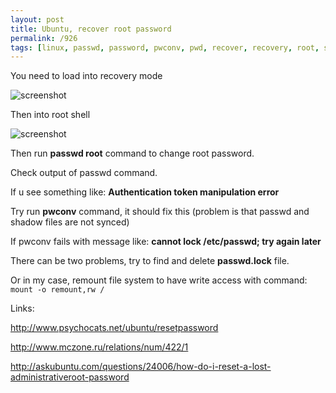 ```yaml
---
layout: post
title: Ubuntu, recover root password
permalink: /926
tags: [linux, passwd, password, pwconv, pwd, recover, recovery, root, shadow, ubuntu]
---
```


You need to load into recovery mode

![screenshot](http://mac-blog.org.ua/wp-content/uploads/130.png)

Then into root shell

![screenshot](http://mac-blog.org.ua/wp-content/uploads/216.png)

Then run **passwd root** command to change root password.

Check output of passwd command.

If u see something like: **Authentication token manipulation error**

Try run **pwconv** command, it should fix this (problem is that passwd and shadow files are not synced)

If pwconv fails with message like: **cannot lock /etc/passwd; try again later**

There can be two problems, try to find and delete **passwd.lock** file.

Or in my case, remount file system to have write access with command: `mount -o remount,rw /`

Links:

http://www.psychocats.net/ubuntu/resetpassword

http://www.mczone.ru/relations/num/422/1

http://askubuntu.com/questions/24006/how-do-i-reset-a-lost-administrativeroot-password
